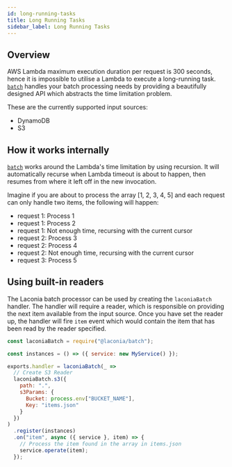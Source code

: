 ```yaml
---
id: long-running-tasks
title: Long Running Tasks
sidebar_label: Long Running Tasks
---
```


## Overview

AWS Lambda maximum execution duration per request is 300 seconds, hence it is
impossible to utilise a Lambda to execute a long-running task.
[`batch`](api/batch.md) handles your batch processing needs by providing a
beautifully designed API which abstracts the time limitation problem.

These are the currently supported input sources:

- DynamoDB
- S3

## How it works internally

[`batch`](api/batch.md) works around the Lambda's time limitation by using
recursion. It will automatically recurse when Lambda timeout is about to happen,
then resumes from where it left off in the new invocation.

Imagine if you are about to process the array [1, 2, 3, 4, 5] and each request
can only handle two items, the following will happen:

- request 1: Process 1
- request 1: Process 2
- request 1: Not enough time, recursing with the current cursor
- request 2: Process 3
- request 2: Process 4
- request 2: Not enough time, recursing with the current cursor
- request 3: Process 5

## Using built-in readers

The Laconia batch processor can be used by creating the `laconiaBatch` handler.
The handler will require a reader, which is responsible on providing the next
item available from the input source. Once you have set the reader up, the
handler will fire `item` event which would contain the item that has been read
by the reader specified.

```js
const laconiaBatch = require("@laconia/batch");

const instances = () => ({ service: new MyService() });

exports.handler = laconiaBatch(_ =>
  // Create S3 Reader
  laconiaBatch.s3({
    path: ".",
    s3Params: {
      Bucket: process.env["BUCKET_NAME"],
      Key: "items.json"
    }
  })
)
  .register(instances)
  .on("item", async ({ service }, item) => {
    // Process the item found in the array in items.json
    service.operate(item);
  });
```
